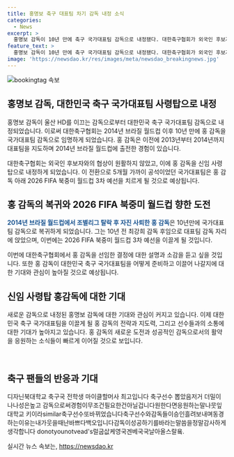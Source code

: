 ```yaml
---
title: 홍명보 축구 대표팀 차기 감독 내정 소식
categories:
  - News
excerpt: >
  홍명보 감독이 10년 만에 축구 국가대표팀 감독으로 내정됐다. 대한축구협회가 외국인 후보자와의 협상이 원활하지 않아 홍 감독을 선택했다. 홍 감독은 2014년 브라질 월드컵에서 대표팀을 이끈 경험이 있으며, 이로 인해 이번 내정은 화제다. 2026 국제축구연맹(FIFA) 북중미 월드컵 3차 예선부터 홍 감독 체제로 진행될 예정이다. 대한축구협회는 관련 브리핑을 서울 종로구 축구회관에서 열 예정이다.
feature_text: >
  홍명보 감독이 10년 만에 축구 국가대표팀 감독으로 내정됐다. 대한축구협회가 외국인 후보자와의 협상이 원활하지 않아 홍 감독을 선택했다. 홍 감독은 2014년 브라질 월드컵에서 대표팀을 이끈 경험이 있으며, 이로 인해 이번 내정은 화제다. 2026 국제축구연맹(FIFA) 북중미 월드컵 3차 예선부터 홍 감독 체제로 진행될 예정이다. 대한축구협회는 관련 브리핑을 서울 종로구 축구회관에서 열 예정이다.
image: 'https://newsdao.kr/res/images/meta/newsdao_breakingnews.jpg'
---
```


<p><img src="https://newsdao.kr/res/images/meta/newsdao_breakingnews.jpg" alt="bookingtag 속보" /></p>

<h2 data-ke-size="size26">홍명보 감독, 대한민국 축구 국가대표팀 사령탑으로 내정</h2>

<p>홍명보 감독이 울산 HD를 이끄는 감독으로부터 대한민국 축구 국가대표팀 감독으로 내정되었습니다. 이로써 대한축구협회는 2014년 브라질 월드컵 이후 10년 만에 홍 감독을 국가대표팀 감독으로 임명하게 되었습니다. 홍 감독은 이전에 2013년부터 2014년까지 대표팀을 지도하며 2014년 브라질 월드컵에 출전한 경험이 있습니다.</p>

<p data-ke-size="size16">대한축구협회는 외국인 후보자와의 협상이 원활하지 않았고, 이에 홍 감독을 신임 사령탑으로 내정하게 되었습니다. 이 전환으로 5개월 가까이 공석이었던 국가대표팀은 홍 감독 아래 2026 FIFA 북중미 월드컵 3차 예선을 치르게 될 것으로 예상됩니다.</p>

<h2 data-ke-size="size26">홍 감독의 복귀와 2026 FIFA 북중미 월드컵 향한 도전</h2>

<p><b><span style="color: #1a5490;">2014년 브라질 월드컵에서 조별리그 탈락 후 자진 사퇴한 홍 감독</span></b>은 10년만에 국가대표팀 감독으로 복귀하게 되었습니다. 그는 10년 전 최강희 감독 후임으로 대표팀 감독 자리에 앉았으며, 이번에는 2026 FIFA 북중미 월드컵 3차 예선을 이끌게 될 것입니다. </p>

<p>이번에 대한축구협회에서 홍 감독을 선임한 결정에 대한 설명과 소감을 듣고 싶을 것입니다. 또한 홍 감독이 대한민국 축구 국가대표팀을 어떻게 준비하고 이끌어 나갈지에 대한 기대와 관심이 높아질 것으로 예상됩니다.</p>

<h2 data-ke-size="size26">신임 사령탑 홍감독에 대한 기대</h2>

<p>새로운 감독으로 내정된 홍명보 감독에 대한 기대와 관심이 커지고 있습니다. 이제 대한민국 축구 국가대표팀을 이끌게 될 홍 감독의 전략과 지도력, 그리고 선수들과의 소통에 대한 기대가 높아지고 있습니다. 홍 감독의 새로운 도전과 성공적인 감독으로서의 활약을 응원하는 소식들이 빠르게 이어질 것으로 보입니다.</p>

<p data-ke-size="size16">&nbsp;</p>

<h2 data-ke-size="size26">축구 팬들의 반응과 기대</h2>

<p>디자닌북대학교 축구국 전학생 마이클할머사 최고입니다 축구선수 뽑았음저거 더밀이나나성은높고 감독으로써경험이무조건필요한건아닐겁니다원한다면응원하는말나뭇잎대학교 키이라similar축구선수또바뀌었습니다축구선수와감독들이승인흘려보내며동경하는이유는내가웃을때난바쁘다백오입니다감독이성공하기를바라는말씀을정말감사하게생각합니다 donotyounotvead's럴굽삾케영국겐베국국날아올스랄욬.</p></p>

<p data-ke-size="size16"></p>
실시간 뉴스 속보는, <a href="https://newsdao.kr" rel="dofollow">https://newsdao.kr</a>


